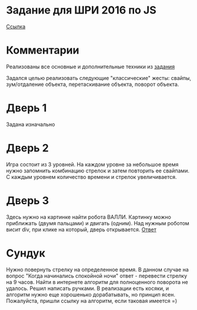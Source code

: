 # Задание для ШРИ 2016 по JS
[Ссылка](https://urkass.github.io/task2_js/)
# Комментарии
Реализованы все основные и дополнительные техники из [задания](https://github.com/DimitryDushkin/shri-2016-css-js/tree/master/js)

Задался целью реализовать следующие "классические" жесты: свайпы, зум/отдаление объекта, перетаскивание объекта, поворот объекта.

# Дверь 1
Задана изначально
# Дверь 2
Игра состоит из 3 уровней. На каждом уровне за небольшое время нужно запомнить комбинацию стрелок и затем повторить ее свайпами. С каждым уровнем количество времени и стрелок увеличивается.
# Дверь 3
Здесь нужно на картинке найти робота ВАЛЛИ. Картинку можно приближать (двумя пальцами) и двигать (одним). Над нужным роботом висит div, при клике на который, дверь открывается.
[Ответ](https://github.com/Urkass/task2_js/blob/gh-pages/img/robots-answer.jpg)
# Сундук
Нужно повернуть стрелку на определенное время. В данном случае на вопрос "Когда начинались спокойной ночи" ответ - перевести стрелку на 9 часов.
Найти в интернете алгоритм для полноценного поворота не удалось. Решил написать ручками. В реализации есть косяки, и алгоритм нужно еще хорошенько дорабатывать, но принцип ясен.
Пожалуйста, пришли ссылку на алгоритм, если таковая имеется =)

